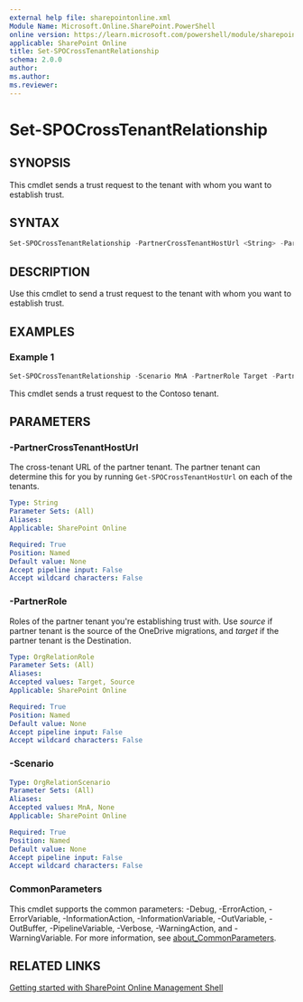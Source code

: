 ```yaml
---
external help file: sharepointonline.xml
Module Name: Microsoft.Online.SharePoint.PowerShell
online version: https://learn.microsoft.com/powershell/module/sharepoint-online/set-spocrosstenantrelationship
applicable: SharePoint Online
title: Set-SPOCrossTenantRelationship
schema: 2.0.0
author: 
ms.author: 
ms.reviewer:
---
```


# Set-SPOCrossTenantRelationship

## SYNOPSIS

This cmdlet sends a trust request to the tenant with whom you want to establish trust.

## SYNTAX

```powershell
Set-SPOCrossTenantRelationship -PartnerCrossTenantHostUrl <String> -PartnerRole <OrgRelationRole> -Scenario <OrgRelationScenario>  [<CommonParameters>]
```

## DESCRIPTION

Use this cmdlet to send a trust request to the tenant with whom you want to establish trust.

## EXAMPLES

### Example 1

```powershell
Set-SPOCrossTenantRelationship -Scenario MnA -PartnerRole Target -PartnerCrossTenantHostUrl https://contoso-my.sharepoint.com
```

This cmdlet sends a trust request to the Contoso tenant.

## PARAMETERS

### -PartnerCrossTenantHostUrl
The cross-tenant URL of the partner tenant. The partner tenant can determine this for you by running `Get-SPOCrossTenantHostUrl` on each of the tenants.

```yaml
Type: String
Parameter Sets: (All)
Aliases:
Applicable: SharePoint Online

Required: True
Position: Named
Default value: None
Accept pipeline input: False
Accept wildcard characters: False
```

### -PartnerRole
Roles of the partner tenant you're establishing trust with. Use *source* if partner tenant is the source of the OneDrive migrations, and *target* if the partner tenant is the Destination.

```yaml
Type: OrgRelationRole
Parameter Sets: (All)
Aliases:
Accepted values: Target, Source
Applicable: SharePoint Online

Required: True
Position: Named
Default value: None
Accept pipeline input: False
Accept wildcard characters: False
```

### -Scenario


```yaml
Type: OrgRelationScenario
Parameter Sets: (All)
Aliases:
Accepted values: MnA, None
Applicable: SharePoint Online

Required: True
Position: Named
Default value: None
Accept pipeline input: False
Accept wildcard characters: False
```

### CommonParameters

This cmdlet supports the common parameters: -Debug, -ErrorAction, -ErrorVariable, -InformationAction, -InformationVariable, -OutVariable, -OutBuffer, -PipelineVariable, -Verbose, -WarningAction, and -WarningVariable. For more information, see [about_CommonParameters](https://go.microsoft.com/fwlink/?LinkID=113216).

## RELATED LINKS

[Getting started with SharePoint Online Management Shell](https://learn.microsoft.com/powershell/sharepoint/sharepoint-online/connect-sharepoint-online?view=sharepoint-ps)
